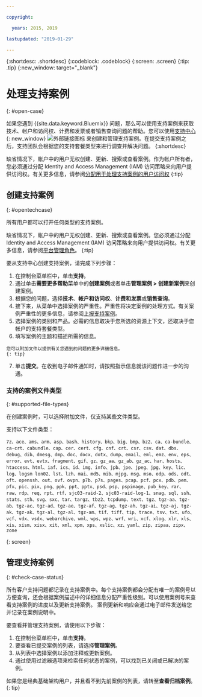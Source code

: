 ```yaml
---

copyright:

  years: 2015, 2019

lastupdated: "2019-01-29"

---
```


{:shortdesc: .shortdesc}
{:codeblock: .codeblock}
{:screen: .screen}
{:tip: .tip}
{:new_window: target="_blank"}

# 处理支持案例 
{: #open-case}

如果您遇到 {{site.data.keyword.Bluemix}} 问题，那么可以使用支持案例来获取技术、帐户和访问权、计费和发票或者销售查询问题的帮助。您可以使用[支持中心](https://dev.console.cloud.ibm.com/unifiedsupport/supportcenter){: new_window} ![外部链接图标](../icons/launch-glyph.svg "外部链接图标") 来创建和管理支持案例。在提交支持案例之后，支持团队会根据您的支持套餐类型来进行调查并解决问题。
{:shortdesc}

缺省情况下，帐户中的用户无权创建、更新、搜索或查看案例。作为帐户所有者，您必须通过分配 Identity and Access Management (IAM) 访问策略来向用户提供访问权。有关更多信息，请参阅[分配用于处理支持案例的用户访问权](/docs/get-support?topic=get-support-access#access)
{:tip}

## 创建支持案例
{: #opentechcase}

所有用户都可以打开任何类型的支持案例。

缺省情况下，帐户中的用户无权创建、更新、搜索或查看案例。您必须通过分配 Identity and Access Management (IAM) 访问策略来向用户提供访问权。有关更多信息，请参阅[平台管理角色](/docs/iam?topic=iam-platformroles#platformroles)。
{:tip}

要从支持中心创建支持案例，请完成下列步骤： 

  1. 在控制台菜单栏中，单击**支持**。
  2. 通过单击**需要更多帮助**菜单中的**创建案例**或者单击**管理案例 > 创建新案例**来创建案例。
  3. 根据您的问题，选择**技术**、**帐户和访问权**、**计费和发票**或**销售查询**。
  4. 接下来，从菜单中选择案例的严重性。严重性将决定案例的处理方式。有关案例严重性的更多信息，请参阅[上报支持案例](/docs/get-support?topic=get-support-escalation#escalation)。
  5. 选择案例的类别和产品。必需的信息取决于您所选的资源上下文，还取决于您帐户的支持套餐类型。
  6. 填写案例的主题和描述所需的信息。 
  
    您可以附加文件以提供有关您遇到的问题的更多详细信息。
    {: tip}
  7. 单击**提交**。在收到电子邮件通知时，请按照指示信息就该问题作进一步的沟通。 

### 支持的案例文件类型 
{: #supported-file-types}

在创建案例时，可以选择附加文件，仅支持某些文件类型。 

支持以下文件类型： 

```
7z、ace、ams、arm、asp、bash、history、bkp、big、bmp、bz2、ca、ca-bundle、ca-crt、cabundle、cap、cer、cert、cfg、cnf、crt、csr、csv、dat、dbs、debug、dib、dmesg、dmp、doc、docx、dotx、dump、email、eml、emz、env、eps、error、evt、evtx、fragment、gif、gz、gz_aa、gz_ab、gz_ac、har、hosts、htaccess、html、iaf、ics、id、img、info、jpb、jpe、jpeg、jpg、key、lic、log、logsm lon02、lst、lzh、mai、md5、mib、mjpg、msg、mso、odp、ods、odt、oft、openssh、out、ovf、ovpn、p7b、p7s、pages、pcap、pcf、pcx、pdb、pem、pfx、pic、pix、png、ppk、ppt、pptx、psd、psp、pspimage、pub_key、rar、raw、rdp、req、rpt、rtf、sjc03-raid-2、sjc03-raid-log-1、snag、sql、ssh、stats、sth、svg、sxc、tar、targz、tbz2、tcpdump、text、tgz、tgz-aa、tgz-ab、tgz-ac、tgz-ad、tgz-ae、tgz-af、tgz-ag、tgz-ah、tgz-ai、tgz-aj、tgz-ak、tgz-ak、tgz-al、tgz-al、tgz-am、tif、tiff、tip、trace、tsv、txt、ufo、vcf、vdx、vsdx、webarchive、wml、wps、wpz、wrf、wri、xcf、xlog、xlr、xls、xis、xism、xisx、xit、xml、xpm、xps、xslic、xz、yaml、zip、zipaa、zipx、zone
```
{: screen}

## 管理支持案例 
{: #check-case-status}

所有客户支持问题都记录在支持案例中。每个支持案例都会分配有唯一的案例号以方便查询，还会根据案例描述中的详细信息分配严重性级别。可以使用案例号来查看支持案例的进度以及更新支持案例。
案例更新和响应会通过电子邮件发送给您并记录在案例说明中。 

要查看并管理支持案例，请使用以下步骤：

  1. 在控制台菜单栏中，单击**支持**。
  2. 要查看已提交案例的列表，请选择**管理案例**。
  3. 从列表中选择案例以添加注释或更新案例。
  4. 通过使用过滤器选项来检索任何状态的案例，可以找到已关闭或已解决的案例。 

如果您是经典基础架构用户，并且看不到先前案例的列表，请转至**查看归档案例**。
{: tip}

